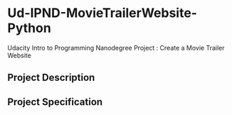 # Ud-IPND-MovieTrailerWebsite-Python
Udacity Intro to Programming Nanodegree Project : Create a Movie Trailer Website

## Project Description

## Project Specification
